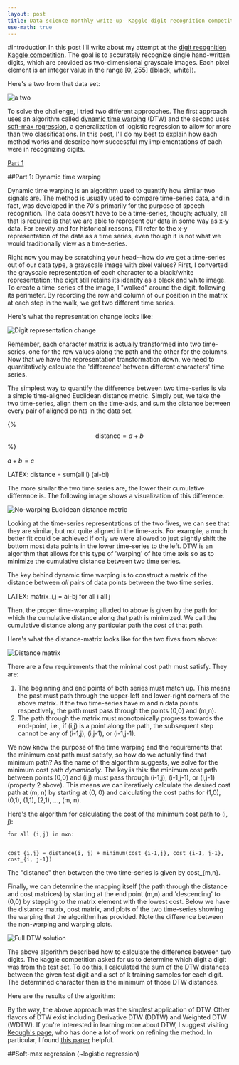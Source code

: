 ```yaml
---
layout: post
title: Data science monthly write-up--Kaggle digit recognition competition
use-math: true
---
```


#Introduction
In this post I'll write about my attempt at the [digit recognition Kaggle competition](https://www.kaggle.com). The goal is to accurately recognize single hand-written digits, which are provided as two-dimensional grayscale images. Each pixel element is an integer value in the range [0, 255] ([black, white]). 

Here's a two from that data set:

![a two](https://tphinkle.github.io/images/2015-12-27/two_gs_0.png)

To solve the challenge, I tried two different approaches. The first approach uses an algorithm called [dynamic time warping](https://en.wikipedia.org/wiki/Dynamic_time_warping) (DTW) and the second uses [soft-max regression](http://ufldl.stanford.edu/tutorial/supervised/SoftmaxRegression/), a generalization of logistic regression to allow for more than two classifications. In this post, I'll do my best to explain how each method works and describe how successful my implementations of each were in recognizing digits.

[Part 1](https://tphinkle.github.io/)

##Part 1: Dynamic time warping

Dynamic time warping is an algorithm used to quantify how similar two signals are. The method is usually used to compare time-series data, and in fact, was developed in the 70's primarily for the purpose of speech recognition. The data doesn't have to be a time-series, though; actually, all that is required is that we are able to represent our data in some way as x-y data. For brevity and for historical reasons, I'll refer to the x-y representation of the data as a time series, even though it is not what we would traditionally view as a time-series.

Right now you may be scratching your head--how do we get a time-series out of our data type, a grayscale image with pixel values? First, I converted the grayscale representation of each character to a black/white representation; the digit still retains its identity as a black and white image. To create a time-series of the image, I "walked" around the digit, following its perimeter. By recording the row and column of our position in the matrix at each step in the walk, we get two different time series.

Here's what the representation change looks like:

![Digit representation change](https://tphinkle.github.io/images/2015-12-27/representation_transformation.png)

Remember, each character matrix is actually transformed into two time-series, one for the row values along the path and the other for the columns. Now that we have the representation transformation down, we need to quantitatively calculate the 'difference' between different characters' time series. 

The simplest way to quantify the difference between two time-series is via a simple time-aligned Euclidean distance metric. Simply put, we take the two time-series, align them on the time-axis, and sum the distance between every pair of aligned points in the data set.

{% $$\text{distance} = a + b$$ %}


$a+b=c$


LATEX:     distance = sum(all i) (ai-bi)

 The more similar the two time series are, the lower their cumulative difference is. The following image shows a visualization of this difference. 

![No-warping Euclidean distance metric](https://tphinkle.github.io/images/2015-12-27/nowarp_distance_0.png)

Looking at the time-series representations of the two fives, we can see that they are similar, but not quite aligned in the time-axis. For example, a much better fit could be achieved if only we were allowed to just slightly shift the bottom most data points in the lower time-series to the left. DTW is an algorithm that allows for this type of 'warping' of hte time axis so as to minimize the cumulative distance between two time series.

The key behind dynamic time warping is to construct a matrix of the distance between *all* pairs of data points between the two time series. 

LATEX:     matrix_i,j = ai-bj for all i all j

Then, the proper time-warping alluded to above is given by the path for which the cumulative distance along that path is minimized. We call the cumulative distance along any particular path the *cost* of that path.

Here's what the distance-matrix looks like for the two fives from above:

![Distance matrix](https://tphinkle.github.io/images/2015-12-27/distance_matrix_0.png)

There are a few requirements that the minimal cost path must satisfy. They are:

1. The beginning and end points of both series must match up. This means the past must path through the upper-left and lower-right corners of the above matrix. If the two time-series have m and n data points respectively, the path must pass through the points (0,0) and (m,n).
2. The path through the matrix must monotonically progress towards the end-point, i.e., if (i,j) is a point along the path, the subsequent step cannot be any of (i-1,j), (i,j-1), or (i-1,j-1).

We now know the purpose of the time warping and the requirements that the minimum cost path must satisfy, so how do we actually find that minimum path? As the name of the algorithm suggests, we solve for the minimum cost path *dynamically*. The key is this: the minimum cost path between points (0,0) and (i,j) must pass through (i-1,j), (i-1,j-1), or (i,j-1) (property 2 above). This means we can iteratively calculate the desired cost path at (m, n) by starting at (0, 0) and calculating the cost paths for (1,0), (0,1), (1,1), (2,1), ..., (m, n). 

Here's the algorithm for calculating the cost of the minimum cost path to (i, j):
```
for all (i,j) in mxn:


cost_{i,j} = distance(i, j) + minimum(cost_{i-1,j}, cost_{i-1, j-1}, cost_{i, j-1})
```

The "distance" then between the two time-series is given by cost_{m,n}. 

Finally, we can determine the mapping itself (the path through the distance and cost matrices) by starting at the end point (m,n) and 'descending' to (0,0) by stepping to the matrix element with the lowest cost. Below we have the distance matrix, cost matrix, and plots of the two time-series showing the warping that the algorithm has provided. Note the difference between the non-warping and warping plots.

![Full DTW solution](https://tphinkle.github.io/images/2015-12-27/all_plots.png)

The above algorithm described how to calculate the difference between two digits. The kaggle competition asked for us to determine which digit a digit was from the test set. To do this, I calculated the sum of the DTW distances between the given test digit and a set of k training samples for each digit. The determined character then is the minimum of those DTW distances.

Here are the results of the algorithm:

By the way, the above approach was the simplest application of DTW. Other flavors of DTW exist including Derivative DTW (DDTW) and Weighted DTW (WDTW). If you're interested in learning more about DTW, I suggest visiting [Keough's page](http://www.cs.ucr.edu/~eamonn/), who has done a lot of work on refining the method. In particular, I found [this paper](https://www.cs.rutgers.edu/~mlittman/courses/lightai03/DDTW-2001.pdf) helpful.







   






##Soft-max regression (~logistic regression)

